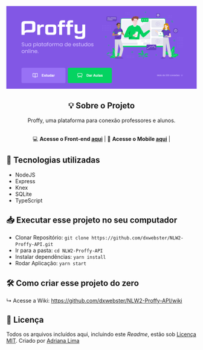 <p align="center">
  <img src="readme/Home.png"/>
</p>

<div align="center">
  <h2 align="center"> 💡 Sobre o Projeto </h2>

  Proffy, uma plataforma para conexão professores e alunos.<br><br>

  💻 **Acesse o Front-end [aqui](https://github.com/dxwebster/NLW2-Proffy-Frontend)** | 
  📱 **Acesse o Mobile [aqui](https://github.com/dxwebster/NLW2-Proffy-Mobile)** |

</div>


## 🚀 Tecnologias utilizadas

- NodeJS
- Express
- Knex
- SQLite
- TypeScript

## 📥 Executar esse projeto no seu computador

- Clonar Repositório: `git clone https://github.com/dxwebster/NLW2-Proffy-API.git`
- Ir para a pasta: `cd NLW2-Proffy-API`
- Instalar dependências: `yarn install`
- Rodar Aplicação: `yarn start`

## 🛠 Como criar esse projeto do zero
↳ Acesse a Wiki: https://github.com/dxwebster/NLW2-Proffy-API/wiki

## 📕 Licença

Todos os arquivos incluídos aqui, incluindo este _Readme_, estão sob [Licença MIT](./LICENSE).
Criado por [Adriana Lima](https://github.com/dxwebster)

